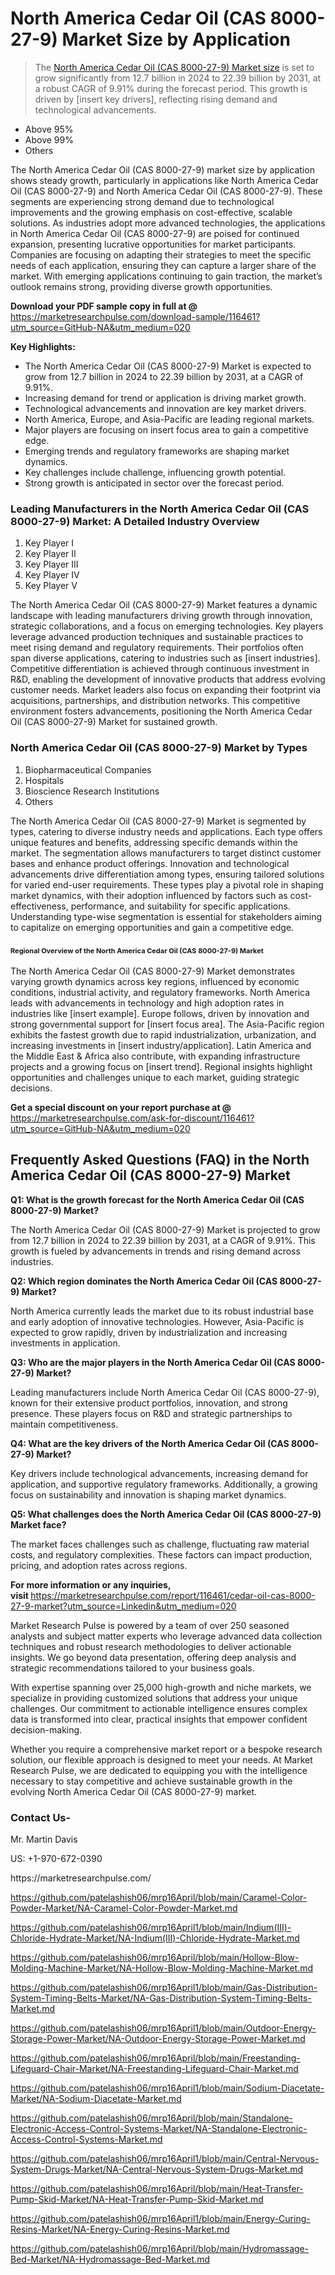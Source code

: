 <h1>North America Cedar Oil (CAS 8000-27-9) Market&nbsp;Size by Application</h1><blockquote><p>The <a href="https://marketresearchpulse.com/download-sample/116461?utm_source=GitHub-NA&amp;utm_medium=020">North America Cedar Oil (CAS 8000-27-9) Market size</a> is set to grow significantly from 12.7 billion in 2024 to 22.39 billion by 2031, at a robust CAGR of 9.91% during the forecast period. This growth is driven by [insert key drivers], reflecting rising demand and technological advancements.</p></blockquote><ul><li>Above 95%<li> Above 99%<li> Others</li></ul><p>The North America Cedar Oil (CAS 8000-27-9) market size by application shows steady growth, particularly in applications like North America Cedar Oil (CAS 8000-27-9) and North America Cedar Oil (CAS 8000-27-9). These segments are experiencing strong demand due to technological improvements and the growing emphasis on cost-effective, scalable solutions. As industries adopt more advanced technologies, the applications in North America Cedar Oil (CAS 8000-27-9) are poised for continued expansion, presenting lucrative opportunities for market participants. Companies are focusing on adapting their strategies to meet the specific needs of each application, ensuring they can capture a larger share of the market. With emerging applications continuing to gain traction, the market’s outlook remains strong, providing diverse growth opportunities.</p><p><strong>Download your PDF sample copy in full at @ </strong><a href="https://marketresearchpulse.com/download-sample/116461?utm_source=GitHub-NA&amp;utm_medium=020">https://marketresearchpulse.com/download-sample/116461?utm_source=GitHub-NA&amp;utm_medium=020</a></p><p><strong>Key Highlights: </strong></p><ul><li>The North America Cedar Oil (CAS 8000-27-9) Market is expected to grow from 12.7 billion in 2024 to 22.39 billion by 2031, at a CAGR of 9.91%.</li><li>Increasing demand for trend or application is driving market growth.</li><li>Technological advancements and innovation are key market drivers.</li><li>North America, Europe, and Asia-Pacific are leading regional markets.</li><li>Major players are focusing on insert focus area to gain a competitive edge.</li><li>Emerging trends and regulatory frameworks are shaping market dynamics.</li><li>Key challenges include challenge, influencing growth potential.</li><li>Strong growth is anticipated in sector over the forecast period.</li></ul><h3>Leading Manufacturers in the North America Cedar Oil (CAS 8000-27-9) Market: A Detailed Industry Overview</h3><ol><li>Key Player I</li><li>Key Player II</li><li>Key Player III</li><li>Key Player IV</li><li>Key Player V</li></ol><div class="flex max-w-full flex-col flex-grow"><div class="min-h-8 text-message flex w-full flex-col items-end gap-2 whitespace-normal break-words [.text-message+&amp;]:mt-5" dir="auto" data-message-author-role="assistant" data-message-id="fd8432e4-4910-450d-b182-61b7bfb0a01f" data-message-model-slug="gpt-4o"><div class="flex w-full flex-col gap-1 empty:hidden first:pt-[3px]"><div class="markdown prose w-full break-words dark:prose-invert light"><p>The North America Cedar Oil (CAS 8000-27-9) Market features a dynamic landscape with leading manufacturers driving growth through innovation, strategic collaborations, and a focus on emerging technologies. Key players leverage advanced production techniques and sustainable practices to meet rising demand and regulatory requirements. Their portfolios often span diverse applications, catering to industries such as [insert industries]. Competitive differentiation is achieved through continuous investment in R&amp;D, enabling the development of innovative products that address evolving customer needs. Market leaders also focus on expanding their footprint via acquisitions, partnerships, and distribution networks. This competitive environment fosters advancements, positioning the North America Cedar Oil (CAS 8000-27-9) Market for sustained growth.</p></div></div></div></div><h3>North America Cedar Oil (CAS 8000-27-9) Market by Types</h3><ol><li>Biopharmaceutical Companies<li> Hospitals<li> Bioscience Research Institutions<li> Others</li></ol><div class="flex max-w-full flex-col flex-grow"><div class="min-h-8 text-message flex w-full flex-col items-end gap-2 whitespace-normal break-words [.text-message+&amp;]:mt-5" dir="auto" data-message-author-role="assistant" data-message-id="084470be-0bb7-4664-bddf-5156b4f41249" data-message-model-slug="gpt-4o-mini"><div class="flex w-full flex-col gap-1 empty:hidden first:pt-[3px]"><div class="markdown prose w-full break-words dark:prose-invert light"><p>The North America Cedar Oil (CAS 8000-27-9) Market is segmented by types, catering to diverse industry needs and applications. Each type offers unique features and benefits, addressing specific demands within the market. The segmentation allows manufacturers to target distinct customer bases and enhance product offerings. Innovation and technological advancements drive differentiation among types, ensuring tailored solutions for varied end-user requirements. These types play a pivotal role in shaping market dynamics, with their adoption influenced by factors such as cost-effectiveness, performance, and suitability for specific applications. Understanding type-wise segmentation is essential for stakeholders aiming to capitalize on emerging opportunities and gain a competitive edge.</p></div></div></div></div><h3><span style="font-size: 11px;">Regional Overview of the North America Cedar Oil (CAS 8000-27-9) Market</span></h3><div class="flex max-w-full flex-col flex-grow"><div class="min-h-8 text-message flex w-full flex-col items-end gap-2 whitespace-normal break-words [.text-message+&amp;]:mt-5" dir="auto" data-message-author-role="assistant" data-message-id="e9038762-ce64-4e30-91c9-9bd413514231" data-message-model-slug="gpt-4o-mini"><div class="flex w-full flex-col gap-1 empty:hidden first:pt-[3px]"><div class="markdown prose w-full break-words dark:prose-invert light"><p>The North America Cedar Oil (CAS 8000-27-9) Market demonstrates varying growth dynamics across key regions, influenced by economic conditions, industrial activity, and regulatory frameworks. North America leads with advancements in technology and high adoption rates in industries like [insert example]. Europe follows, driven by innovation and strong governmental support for [insert focus area]. The Asia-Pacific region exhibits the fastest growth due to rapid industrialization, urbanization, and increasing investments in [insert industry/application]. Latin America and the Middle East &amp; Africa also contribute, with expanding infrastructure projects and a growing focus on [insert trend]. Regional insights highlight opportunities and challenges unique to each market, guiding strategic decisions.</p></div></div></div></div><p><strong>Get a special discount on your report purchase at @ </strong><a href="https://marketresearchpulse.com/ask-for-discount/116461?utm_source=GitHub-NA&amp;utm_medium=020">https://marketresearchpulse.com/ask-for-discount/116461?utm_source=GitHub-NA&amp;utm_medium=020</a></p><h2>Frequently Asked Questions (FAQ) in the North America Cedar Oil (CAS 8000-27-9) Market</h2><p><strong>Q1: What is the growth forecast for the North America Cedar Oil (CAS 8000-27-9) Market?</strong></p><p>The North America Cedar Oil (CAS 8000-27-9) Market is projected to grow from 12.7 billion in 2024 to 22.39 billion by 2031, at a CAGR of 9.91%. This growth is fueled by advancements in trends and rising demand across industries.</p><p><strong>Q2: Which region dominates the North America Cedar Oil (CAS 8000-27-9) Market?</strong></p><p>North America currently leads the market due to its robust industrial base and early adoption of innovative technologies. However, Asia-Pacific is expected to grow rapidly, driven by industrialization and increasing investments in application.</p><p><strong>Q3: Who are the major players in the North America Cedar Oil (CAS 8000-27-9) Market?</strong></p><p>Leading manufacturers include North America Cedar Oil (CAS 8000-27-9), known for their extensive product portfolios, innovation, and strong presence. These players focus on R&amp;D and strategic partnerships to maintain competitiveness.</p><p><strong>Q4: What are the key drivers of the North America Cedar Oil (CAS 8000-27-9) Market?</strong></p><p>Key drivers include technological advancements, increasing demand for application, and supportive regulatory frameworks. Additionally, a growing focus on sustainability and innovation is shaping market dynamics.</p><p><strong>Q5: What challenges does the North America Cedar Oil (CAS 8000-27-9) Market face?</strong></p><p>The market faces challenges such as challenge, fluctuating raw material costs, and regulatory complexities. These factors can impact production, pricing, and adoption rates across regions.</p><p><strong>For more information or any inquiries, visit&nbsp;</strong><a href="https://marketresearchpulse.com/report/116461/cedar-oil-cas-8000-27-9-market?utm_source=Linkedin&utm_medium=020">https://marketresearchpulse.com/report/116461/cedar-oil-cas-8000-27-9-market?utm_source=Linkedin&utm_medium=020</a></p><p>Market Research Pulse is powered by a team of over 250 seasoned analysts and subject matter experts who leverage advanced data collection techniques and robust research methodologies to deliver actionable insights. We go beyond data presentation, offering deep analysis and strategic recommendations tailored to your business goals.</p><p>With expertise spanning over 25,000 high-growth and niche markets, we specialize in providing customized solutions that address your unique challenges. Our commitment to actionable intelligence ensures complex data is transformed into clear, practical insights that empower confident decision-making.</p><p>Whether you require a comprehensive market report or a bespoke research solution, our flexible approach is designed to meet your needs. At Market Research Pulse, we are dedicated to equipping you with the intelligence necessary to stay competitive and achieve sustainable growth in the evolving North America Cedar Oil (CAS 8000-27-9) market.</p><h3><strong>Contact Us-</strong></h3><p>Mr. Martin Davis</p><p>US: +1-970-672-0390</p><p>https://marketresearchpulse.com/</p><p><a href="https://github.com/patelashish06/mrp16April/blob/main/Caramel-Color-Powder-Market/NA-Caramel-Color-Powder-Market.md">https://github.com/patelashish06/mrp16April/blob/main/Caramel-Color-Powder-Market/NA-Caramel-Color-Powder-Market.md</a></p><p><a href="https://github.com/patelashish06/mrp16April1/blob/main/Indium(III)-Chloride-Hydrate-Market/NA-Indium(III)-Chloride-Hydrate-Market.md">https://github.com/patelashish06/mrp16April1/blob/main/Indium(III)-Chloride-Hydrate-Market/NA-Indium(III)-Chloride-Hydrate-Market.md</a></p><p><a href="https://github.com/patelashish06/mrp16April/blob/main/Hollow-Blow-Molding-Machine-Market/NA-Hollow-Blow-Molding-Machine-Market.md">https://github.com/patelashish06/mrp16April/blob/main/Hollow-Blow-Molding-Machine-Market/NA-Hollow-Blow-Molding-Machine-Market.md</a></p><p><a href="https://github.com/patelashish06/mrp16April1/blob/main/Gas-Distribution-System-Timing-Belts-Market/NA-Gas-Distribution-System-Timing-Belts-Market.md">https://github.com/patelashish06/mrp16April1/blob/main/Gas-Distribution-System-Timing-Belts-Market/NA-Gas-Distribution-System-Timing-Belts-Market.md</a></p><p><a href="https://github.com/patelashish06/mrp16April1/blob/main/Outdoor-Energy-Storage-Power-Market/NA-Outdoor-Energy-Storage-Power-Market.md">https://github.com/patelashish06/mrp16April1/blob/main/Outdoor-Energy-Storage-Power-Market/NA-Outdoor-Energy-Storage-Power-Market.md</a></p><p><a href="https://github.com/patelashish06/mrp16April/blob/main/Freestanding-Lifeguard-Chair-Market/NA-Freestanding-Lifeguard-Chair-Market.md">https://github.com/patelashish06/mrp16April/blob/main/Freestanding-Lifeguard-Chair-Market/NA-Freestanding-Lifeguard-Chair-Market.md</a></p><p><a href="https://github.com/patelashish06/mrp16April1/blob/main/Sodium-Diacetate-Market/NA-Sodium-Diacetate-Market.md">https://github.com/patelashish06/mrp16April1/blob/main/Sodium-Diacetate-Market/NA-Sodium-Diacetate-Market.md</a></p><p><a href="https://github.com/patelashish06/mrp16April/blob/main/Standalone-Electronic-Access-Control-Systems-Market/NA-Standalone-Electronic-Access-Control-Systems-Market.md">https://github.com/patelashish06/mrp16April/blob/main/Standalone-Electronic-Access-Control-Systems-Market/NA-Standalone-Electronic-Access-Control-Systems-Market.md</a></p><p><a href="https://github.com/patelashish06/mrp16April1/blob/main/Central-Nervous-System-Drugs-Market/NA-Central-Nervous-System-Drugs-Market.md">https://github.com/patelashish06/mrp16April1/blob/main/Central-Nervous-System-Drugs-Market/NA-Central-Nervous-System-Drugs-Market.md</a></p><p><a href="https://github.com/patelashish06/mrp16April/blob/main/Heat-Transfer-Pump-Skid-Market/NA-Heat-Transfer-Pump-Skid-Market.md">https://github.com/patelashish06/mrp16April/blob/main/Heat-Transfer-Pump-Skid-Market/NA-Heat-Transfer-Pump-Skid-Market.md</a></p><p><a href="https://github.com/patelashish06/mrp16April1/blob/main/Energy-Curing-Resins-Market/NA-Energy-Curing-Resins-Market.md">https://github.com/patelashish06/mrp16April1/blob/main/Energy-Curing-Resins-Market/NA-Energy-Curing-Resins-Market.md</a></p><p><a href="https://github.com/patelashish06/mrp16April/blob/main/Hydromassage-Bed-Market/NA-Hydromassage-Bed-Market.md">https://github.com/patelashish06/mrp16April/blob/main/Hydromassage-Bed-Market/NA-Hydromassage-Bed-Market.md</a></p>